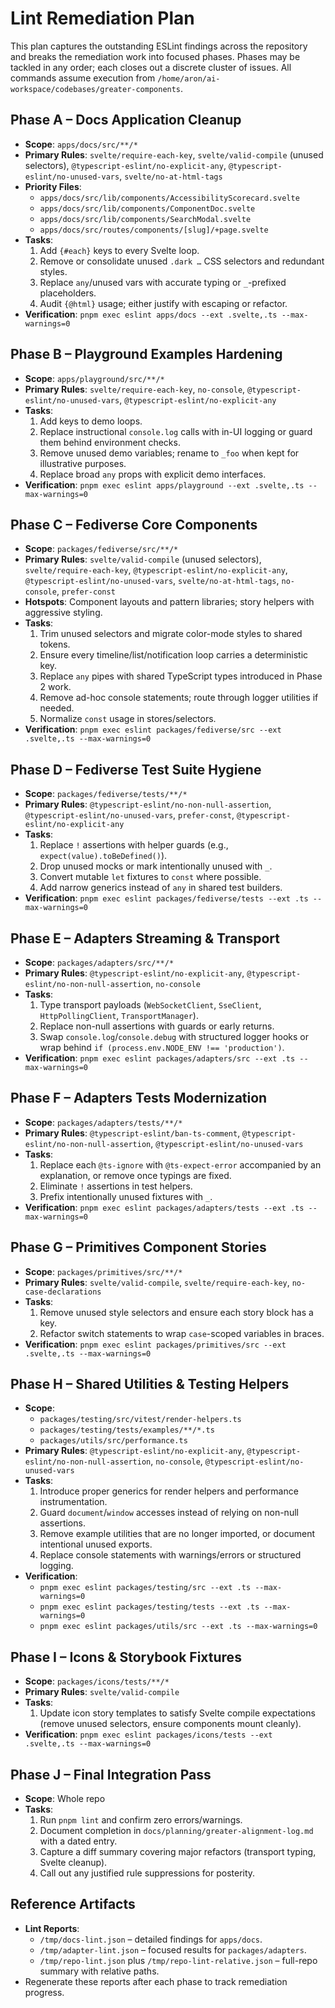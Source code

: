 # Lint Remediation Plan

This plan captures the outstanding ESLint findings across the repository and breaks the remediation work into focused phases. Phases may be tackled in any order; each closes out a discrete cluster of issues. All commands assume execution from `/home/aron/ai-workspace/codebases/greater-components`.

## Phase A – Docs Application Cleanup

- **Scope**: `apps/docs/src/**/*`
- **Primary Rules**: `svelte/require-each-key`, `svelte/valid-compile` (unused selectors), `@typescript-eslint/no-explicit-any`, `@typescript-eslint/no-unused-vars`, `svelte/no-at-html-tags`
- **Priority Files**:  
  - `apps/docs/src/lib/components/AccessibilityScorecard.svelte`  
  - `apps/docs/src/lib/components/ComponentDoc.svelte`  
  - `apps/docs/src/lib/components/SearchModal.svelte`  
  - `apps/docs/src/routes/components/[slug]/+page.svelte`
- **Tasks**:  
  1. Add `{#each}` keys to every Svelte loop.  
  2. Remove or consolidate unused `.dark …` CSS selectors and redundant styles.  
  3. Replace `any`/unused vars with accurate typing or `_`-prefixed placeholders.  
  4. Audit `{@html}` usage; either justify with escaping or refactor.
- **Verification**: `pnpm exec eslint apps/docs --ext .svelte,.ts --max-warnings=0`

## Phase B – Playground Examples Hardening

- **Scope**: `apps/playground/src/**/*`
- **Primary Rules**: `svelte/require-each-key`, `no-console`, `@typescript-eslint/no-unused-vars`, `@typescript-eslint/no-explicit-any`
- **Tasks**:  
  1. Add keys to demo loops.  
  2. Replace instructional `console.log` calls with in-UI logging or guard them behind environment checks.  
  3. Remove unused demo variables; rename to `_foo` when kept for illustrative purposes.  
  4. Replace broad `any` props with explicit demo interfaces.
- **Verification**: `pnpm exec eslint apps/playground --ext .svelte,.ts --max-warnings=0`

## Phase C – Fediverse Core Components

- **Scope**: `packages/fediverse/src/**/*`
- **Primary Rules**: `svelte/valid-compile` (unused selectors), `svelte/require-each-key`, `@typescript-eslint/no-explicit-any`, `@typescript-eslint/no-unused-vars`, `svelte/no-at-html-tags`, `no-console`, `prefer-const`
- **Hotspots**: Component layouts and pattern libraries; story helpers with aggressive styling.
- **Tasks**:  
  1. Trim unused selectors and migrate color-mode styles to shared tokens.  
  2. Ensure every timeline/list/notification loop carries a deterministic key.  
  3. Replace `any` pipes with shared TypeScript types introduced in Phase 2 work.  
  4. Remove ad-hoc console statements; route through logger utilities if needed.  
  5. Normalize `const` usage in stores/selectors.
- **Verification**: `pnpm exec eslint packages/fediverse/src --ext .svelte,.ts --max-warnings=0`

## Phase D – Fediverse Test Suite Hygiene

- **Scope**: `packages/fediverse/tests/**/*`
- **Primary Rules**: `@typescript-eslint/no-non-null-assertion`, `@typescript-eslint/no-unused-vars`, `prefer-const`, `@typescript-eslint/no-explicit-any`
- **Tasks**:  
  1. Replace `!` assertions with helper guards (e.g., `expect(value).toBeDefined()`).  
  2. Drop unused mocks or mark intentionally unused with `_`.  
  3. Convert mutable `let` fixtures to `const` where possible.  
  4. Add narrow generics instead of `any` in shared test builders.
- **Verification**: `pnpm exec eslint packages/fediverse/tests --ext .ts --max-warnings=0`

## Phase E – Adapters Streaming & Transport

- **Scope**: `packages/adapters/src/**/*`
- **Primary Rules**: `@typescript-eslint/no-explicit-any`, `@typescript-eslint/no-non-null-assertion`, `no-console`
- **Tasks**:  
  1. Type transport payloads (`WebSocketClient`, `SseClient`, `HttpPollingClient`, `TransportManager`).  
  2. Replace non-null assertions with guards or early returns.  
  3. Swap `console.log`/`console.debug` with structured logger hooks or wrap behind `if (process.env.NODE_ENV !== 'production')`.
- **Verification**: `pnpm exec eslint packages/adapters/src --ext .ts --max-warnings=0`

## Phase F – Adapters Tests Modernization

- **Scope**: `packages/adapters/tests/**/*`
- **Primary Rules**: `@typescript-eslint/ban-ts-comment`, `@typescript-eslint/no-non-null-assertion`, `@typescript-eslint/no-unused-vars`
- **Tasks**:  
  1. Replace each `@ts-ignore` with `@ts-expect-error` accompanied by an explanation, or remove once typings are fixed.  
  2. Eliminate `!` assertions in test helpers.  
  3. Prefix intentionally unused fixtures with `_`.
- **Verification**: `pnpm exec eslint packages/adapters/tests --ext .ts --max-warnings=0`

## Phase G – Primitives Component Stories

- **Scope**: `packages/primitives/src/**/*`
- **Primary Rules**: `svelte/valid-compile`, `svelte/require-each-key`, `no-case-declarations`
- **Tasks**:  
  1. Remove unused style selectors and ensure each story block has a key.  
  2. Refactor switch statements to wrap `case`-scoped variables in braces.
- **Verification**: `pnpm exec eslint packages/primitives/src --ext .svelte,.ts --max-warnings=0`

## Phase H – Shared Utilities & Testing Helpers

- **Scope**:  
  - `packages/testing/src/vitest/render-helpers.ts`  
  - `packages/testing/tests/examples/**/*.ts`  
  - `packages/utils/src/performance.ts`
- **Primary Rules**: `@typescript-eslint/no-explicit-any`, `@typescript-eslint/no-non-null-assertion`, `no-console`, `@typescript-eslint/no-unused-vars`
- **Tasks**:  
  1. Introduce proper generics for render helpers and performance instrumentation.  
  2. Guard `document`/`window` accesses instead of relying on non-null assertions.  
  3. Remove example utilities that are no longer imported, or document intentional unused exports.  
  4. Replace console statements with warnings/errors or structured logging.
- **Verification**:  
  - `pnpm exec eslint packages/testing/src --ext .ts --max-warnings=0`  
  - `pnpm exec eslint packages/testing/tests --ext .ts --max-warnings=0`  
  - `pnpm exec eslint packages/utils/src --ext .ts --max-warnings=0`

## Phase I – Icons & Storybook Fixtures

- **Scope**: `packages/icons/tests/**/*`
- **Primary Rules**: `svelte/valid-compile`
- **Tasks**:  
  1. Update icon story templates to satisfy Svelte compile expectations (remove unused selectors, ensure components mount cleanly).
- **Verification**: `pnpm exec eslint packages/icons/tests --ext .svelte,.ts --max-warnings=0`

## Phase J – Final Integration Pass

- **Scope**: Whole repo
- **Tasks**:  
  1. Run `pnpm lint` and confirm zero errors/warnings.  
  2. Document completion in `docs/planning/greater-alignment-log.md` with a dated entry.  
  3. Capture a diff summary covering major refactors (transport typing, Svelte cleanup).  
  4. Call out any justified rule suppressions for posterity.

## Reference Artifacts

- **Lint Reports**:  
  - `/tmp/docs-lint.json` – detailed findings for `apps/docs`.  
  - `/tmp/adapter-lint.json` – focused results for `packages/adapters`.  
  - `/tmp/repo-lint.json` plus `/tmp/repo-lint-relative.json` – full-repo summary with relative paths.
- Regenerate these reports after each phase to track remediation progress.

